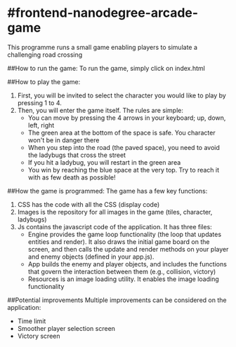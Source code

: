 #frontend-nanodegree-arcade-game
===============================

This programme runs a small game enabling players to simulate a challenging road crossing

##How to run the game:
To run the game, simply click on index.html

##How to play the game:
1. First, you will be invited to select the character you would like to play by pressing 1 to 4. 
2. Then, you will enter the game itself. The rules are simple: 
	- You can move by pressing the 4 arrows in your keyboard; up, down, left, right 
	- The green area at the bottom of the space is safe. You character won't be in danger there
	- When you step into the road (the paved space), you need to avoid the ladybugs that cross the street
	- If you hit a ladybug, you will restart in the green area
	- You win by reaching the blue space at the very top. Try to reach it with as few death as possible!

##How the game is programmed: 
The game has a few key functions: 
1. CSS has the code with all the CSS (display code)
2. Images is the repository for all images in the game (tiles, character, ladybugs)
3. Js contains the javascript code of the application. It has three files: 
	- Engine provides the game loop functionality (the loop that updates entities and render). It also draws the initial game board on the screen, and then calls the update and render methods on your player and enemy objects (defined in your app.js).
	- App builds the enemy and player objects, and includes the functions that govern the interaction between them (e.g., collision, victory)
	- Resources is an image loading utility. It enables the image loading functionality

##Potential improvements
Multiple improvements can be considered on the application: 
- Time limit
- Smoother player selection screen
- Victory screen